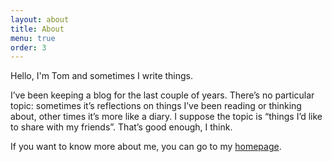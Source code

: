 ```yaml
---
layout: about
title: About
menu: true
order: 3
---
```


Hello, I'm Tom and sometimes I write things.  

I’ve been keeping a blog for the last couple of years. There’s no particular topic: sometimes it’s reflections on things I’ve been reading or thinking about, other times it’s more like a diary. 
I suppose the topic is “things I’d like to share with my friends”. That’s good enough, I think.  

If you want to know more about me, you can go to my [homepage](http://www.tkmharris.net).

<!-- modify this for minor change for fresh commit -->

